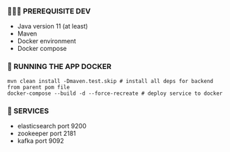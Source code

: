 ### 🤷🏼‍♂️ PREREQUISITE DEV

- Java version 11 (at least)
- Maven
- Docker environment
- Docker compose

### 🐳 RUNNING THE APP DOCKER

```shell
mvn clean install -Dmaven.test.skip # install all deps for backend from parent pom file
docker-compose --build -d --force-recreate # deploy service to docker
```

### 🚚 SERVICES
- elasticsearch port 9200
- zookeeper port 2181
- kafka port 9092

